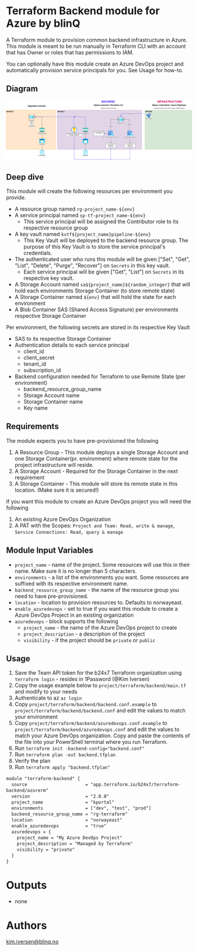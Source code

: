 Terraform Backend module for Azure by blinQ
===========

A Terraform module to provision common backend infrastructure in Azure. This module is meant to be run manually in Terraform CLI with an account that has Owner or roles that has permissions to IAM.

You can optionally have this module create an Azure DevOps project and automatically provision service principals for you. See Usage for how-to.

Diagram
-------
![Diagram of topology](./documentation/diagram.png "Diagram of topology")


Deep dive
---------
This module will create the following resources per environment you provide.
* A resource group named `rg-project_name-${env}`
* A service principal named `sp-tf-project_name-${env}`
  * This service principal will be assigned the Contributor role to its respective resource group
* A key vault named `kvtf${project_name}pipeline-${env}`
  * This Key Vault will be deployed to the backend resource group. The purpose of this Key Vault is to store the service principal's credentials.
* The authenticated user who runs this module will be given ["Set", "Get", "List", "Delete", "Purge", "Recover"] on `Secrets` in this key vault.
  *  Each service principal will be given ["Get", "List"] on `Secrets` in its respective key vault.
* A Storage Account named `sa${project_name}${random_integer}` that will hold each environments Storage Container (to store remote state)
* A Storage Container named `${env}` that will hold the state for each environment
* A Blob Container SAS (Shared Access Signature) per environments respective Storage Container

Per environment, the following secrets are stored in its respective Key Vault
* SAS to its respective Storage Container
* Authentication details to each service principal
  * client_id
  * client_secret
  * tenant_id
  * subscription_id
* Backend configuration needed for Terraform to use Remote State (per environment)
  * backend_resource_group_name
  * Storage Account name
  * Storage Container name
  * Key name


Requirements
------------

The module expects you to have pre-provisioned the following

1. A Resource Group - This module deploys a single Storage Account and one Storage Container(pr. environment) where remote state for the project infrastructure will reside.
2. A Storage Account - Required for the Storage Container in the next requirement
3. A Storage Container - This module will store its remote state in this location. (Make sure it is secured!)

If you want this module to create an Azure DevOps project you will need the following

1. An existing Azure DevOps Organization
2. A PAT with the Scopes: `Project and Team: Read, write & manage`, `Service Connections: Read, query & manage`

Module Input Variables
----------------------

- `project_name` - name of the project. Some resources will use this in their name. Make sure it is no longer than 5 characters.
- `environments` - a list of the environments you want. Some resources are suffixed with its respective environment name.
- `backend_resource_group_name` - the name of the resource group you need to have pre-provisioned.
- `location` - location to provision resources to. Defaults to norwayeast.
- `enable_azuredevops` - set to true if you want this module to create a Azure DevOps Project in an existing organization
- `azuredevops` - block supports the following
  - `project_name` - the name of the Azure DevOps project to create
  - `project_description` - a description of the project
  - `visibility` - if the project should be `private` or `public`

Usage
-----

1. Save the Team API token for the b24x7 Terraform organization using `terraform login` - resides in 1Password (@Kim Iversen)
2. Copy the usage example below to `project/terraform/backend/main.tf` and modify to your needs
3. Authenticate to az `az login`
4. Copy `project/terraform/backend/backend.conf.example` to `project/terraform/backend/backend.conf` and edit the values to match your environment
5. Copy `project/terraform/backend/azuredevops.conf.example` to `project/terraform/backend/azuredevops.conf` and edit the values to match your Azure DevOps organization. Copy and paste the contents of the file into your PowerShell terminal where you run Terraform.
6. Run `terraform init -backend-config="backend.conf"`
7. Run `terraform plan -out backend.tfplan`
8. Verify the plan
9. Run `terraform apply "backend.tfplan"`

```hcl
module "terraform-backend" {
  source                      = "app.terraform.io/b24x7/terraform-backend/azurerm"
  version                     = "2.0.0"
  project_name                = "kportal"
  environments                = ["dev", "test", "prod"]
  backend_resource_group_name = "rg-terraform"
  location                    = "norwayeast"
  enable_azuredevops          = "true"
  azuredevops = {
    project_name = "My Azure DevOps Project"
    project_description = "Managed by Terraform"
    visibility = "private"
  }
}
```


Outputs
=======

- none


Authors
=======

kim.iversen@blinq.no

